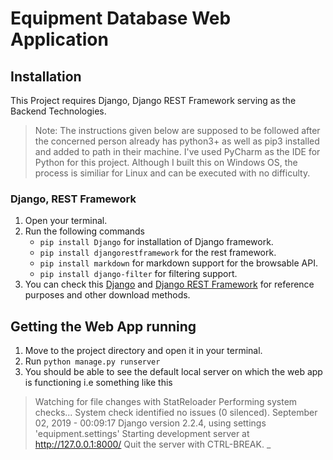 # Equipment Database Web Application

## Installation

This Project requires Django, Django REST Framework serving as the Backend Technologies.

> Note: The instructions given below are supposed to be followed after the concerned person already has python3+ as well as pip3 installed and added to path in their machine. I've used PyCharm as the IDE for Python for this project. Although I built this on Windows OS, the process is similiar for Linux and can be executed with no difficulty.

### Django, REST Framework

1. Open your terminal.
2. Run the following commands 
   * ```pip install Django``` for installation of Django framework.
   * ```pip install djangorestframework``` for the rest framework.
   * ```pip install markdown``` for markdown support for the browsable API.
   * ```pip install django-filter``` for filtering support.
3. You can check this [Django](https://www.djangoproject.com/) and [Django REST Framework](https://www.django-rest-framework.org/) for reference purposes and other download methods.

## Getting the Web App running

1. Move to the project directory and open it in your terminal.
2. Run ```python manage.py runserver```
3. You should be able to see the default local server on which the web app is functioning i.e something like this

> Watching for file changes with StatReloader
> Performing system checks...
> System check identified no issues (0 silenced).
> September 02, 2019 - 00:09:17
> Django version 2.2.4, using settings 'equipment.settings'
> Starting development server at http://127.0.0.1:8000/
> Quit the server with CTRL-BREAK.
> _


                                 
                                 
